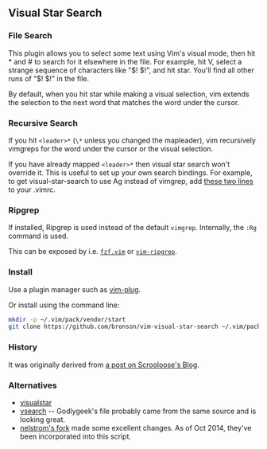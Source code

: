 ## Visual Star Search


### File Search

This plugin allows you to select some text using Vim's visual mode, then hit *
and # to search for it elsewhere in the file.  For example, hit V, select
a strange sequence of characters like "$! $!", and hit star.  You'll find
all other runs of "$! $!" in the file.

By default, when you hit star while making a visual selection, vim extends the
selection to the next word that matches the word under the cursor.


### Recursive Search

If you hit `<leader>*` (`\*` unless you changed the mapleader), vim
recursively vimgreps for the word under the cursor or the visual selection.

If you have already mapped `<leader>*` then visual star search won't override it.
This is useful to set up your own search bindings.  For example, to get
visual-star-search to use Ag instead of vimgrep, add
[these two lines](https://github.com/bronson/dotfiles/blob/a3ab0d6ee8d9e5e7f6e12444753330bab0200b0e/.vimrc#L344-L345)
to your .vimrc.

### Ripgrep

If installed, Ripgrep is used instead of the default `vimgrep`. Internally, the `:Rg` command is used.

This can be exposed by i.e. [`fzf.vim`](https://github.com/junegunn/fzf.vim) or [`vim-ripgrep`](https://github.com/jremmen/vim-ripgrep).

### Install

Use a plugin manager such as [vim-plug](https://github.com/junegunn/vim-plug).

Or install using the command line:

```bash
mkdir -p ~/.vim/pack/vendor/start
git clone https://github.com/bronson/vim-visual-star-search ~/.vim/pack/vendor/start/visual-star-search
```


### History

It was originally derived from
[a post on Scrooloose's Blog](http://got-ravings.blogspot.com/2008/07/vim-pr0n-visual-search-mappings.html).


### Alternatives

* [visualstar](http://github.com/thinca/vim-visualstar)
* [vsearch](http://github.com/godlygeek/vim-files/blob/master/plugin/vsearch.vim)
  -- Godlygeek's file probably came from the same source and is looking great.
* [nelstrom's fork](https://github.com/nelstrom/vim-visual-star-search) made some excellent changes.  As of Oct 2014, they've been incorporated into this script.

